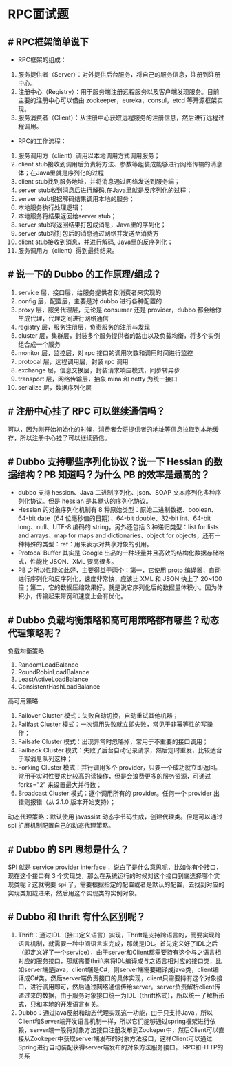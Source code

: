 # RPC面试题

## \# RPC框架简单说下
- RPC框架的组成：
1. 服务提供者（Server）：对外提供后台服务，将自己的服务信息，注册到注册中心。
2. 注册中心（Registry）：用于服务端注册远程服务以及客户端发现服务。目前主要的注册中心可以借由 zookeeper，eureka，consul，etcd 等开源框架实现。
3. 服务消费者（Client）：从注册中心获取远程服务的注册信息，然后进行远程过程调用。

- RPC的工作流程：
1. 服务调用方（client）调用以本地调用方式调用服务；
2. client stub接收到调用后负责将方法、参数等组装成能够进行网络传输的消息体；在Java里就是序列化的过程
3. client stub找到服务地址，并将消息通过网络发送到服务端；
4. server stub收到消息后进行解码,在Java里就是反序列化的过程；
5. server stub根据解码结果调用本地的服务；
6. 本地服务执行处理逻辑；
7. 本地服务将结果返回给server stub；
8. server stub将返回结果打包成消息，Java里的序列化；
9. server stub将打包后的消息通过网络并发送至消费方
10. client stub接收到消息，并进行解码, Java里的反序列化；
11. 服务调用方（client）得到最终结果。

## \# 说一下的 Dubbo 的工作原理/组成？
1. service 层，接口层，给服务提供者和消费者来实现的
2. config 层，配置层，主要是对 dubbo 进行各种配置的
3. proxy 层，服务代理层，无论是 consumer 还是 provider，dubbo 都会给你生成代理，代理之间进行网络通信
4. registry 层，服务注册层，负责服务的注册与发现
5. cluster 层，集群层，封装多个服务提供者的路由以及负载均衡，将多个实例组合成一个服务
6. monitor 层，监控层，对 rpc 接口的调用次数和调用时间进行监控
7. protocal 层，远程调用层，封装 rpc 调用
8. exchange 层，信息交换层，封装请求响应模式，同步转异步
9. transport 层，网络传输层，抽象 mina 和 netty 为统一接口
10. serialize 层，数据序列化层

## \# 注册中心挂了 RPC 可以继续通信吗？
可以，因为刚开始初始化的时候，消费者会将提供者的地址等信息拉取到本地缓存，所以注册中心挂了可以继续通信。

## \# Dubbo 支持哪些序列化协议？说一下 Hessian 的数据结构？PB 知道吗？为什么 PB 的效率是最高的？
- dubbo 支持 hession、Java 二进制序列化、json、SOAP 文本序列化多种序列化协议。但是 hessian 是其默认的序列化协议。
- Hessian 的对象序列化机制有 8 种原始类型：原始二进制数据、boolean、64-bit date（64 位毫秒值的日期）、64-bit double、32-bit int、64-bit long、null、UTF-8 编码的 string，另外还包括 3 种递归类型：list for lists and arrays、map for maps and dictionaries、object for objects，还有一种特殊的类型：ref：用来表示对共享对象的引用。
- Protocal Buffer 其实是 Google 出品的一种轻量并且高效的结构化数据存储格式，性能比 JSON、XML 要高很多。
- PB 之所以性能如此好，主要得益于两个：第一，它使用 proto 编译器，自动进行序列化和反序列化，速度非常快，应该比 XML 和 JSON 快上了 20~100 倍；第二，它的数据压缩效果好，就是说它序列化后的数据量体积小。因为体积小，传输起来带宽和速度上会有优化。

## \# Dubbo 负载均衡策略和高可用策略都有哪些？动态代理策略呢？
负载均衡策略
1. RandomLoadBalance
2. RoundRobinLoadBalance
3. LeastActiveLoadBalance
4. ConsistentHashLoadBalance

高可用策略
1. Failover Cluster 模式：失败自动切换，自动重试其他机器；
2. Failfast Cluster 模式：一次调用失败就立即失败，常见于非幂等性的写操作；
3. Failsafe Cluster 模式：出现异常时忽略掉，常用于不重要的接口调用；
4. Failback Cluster 模式：失败了后台自动记录请求，然后定时重发，比较适合于写消息队列这种；
5. Forking Cluster 模式：并行调用多个 provider，只要一个成功就立即返回。常用于实时性要求比较高的读操作，但是会浪费更多的服务资源，可通过 forks="2" 来设置最大并行数；
6. Broadcast Cluster 模式：逐个调用所有的 provider。任何一个 provider 出错则报错（从 2.1.0 版本开始支持）；

动态代理策略：默认使用 javassist 动态字节码生成，创建代理类。但是可以通过 spi 扩展机制配置自己的动态代理策略。

## \# Dubbo 的 SPI 思想是什么？
SPI 就是 service provider interface ，说白了是什么意思呢，比如你有个接口，现在这个接口有 3 个实现类，那么在系统运行的时候对这个接口到底选择哪个实现类呢？这就需要 spi 了，需要根据指定的配置或者是默认的配置，去找到对应的实现类加载进来，然后用这个实现类的实例对象。

## \# Dubbo 和 thrift 有什么区别呢？
1. Thrift：通过IDL（接口定义语言）实现，Thrift是支持跨语言的，而要实现跨语言机制，就需要一种中间语言来完成，那就是IDL。首先定义好了IDL之后（即定义好了一个service），由于server和Client都需要持有这个与之语言相对应的服务接口，那就需要thrift来将IDL编译成与之语言相对应的接口类，比如server端是java，client端是C#，则server端需要编译成java类，client编译成C#类。然后server端负责接口的具体实现，client只需要持有这个对象接口，进行调用即可，然后通过网络通信传给server。server负责解析client传递过来的数据，由于服务对象接口统一为IDL（thrift格式），所以统一了解析形式，只和本地的开发语言有关。
2. Dubbo：通过java反射和动态代理实现这一功能，由于只支持Java，所以Client和Server端开发语言机制一样，所以它们能够通过spring框架进行依赖，server端一般将对象方法接口注册发布到Zookeper中，然后Client可以直接从Zookeper中获取server端发布的对象方法接口，这样Client可以通过Spring进行自动装配获得server端发布的对象方法服务接口。
RPC和HTTP的关系